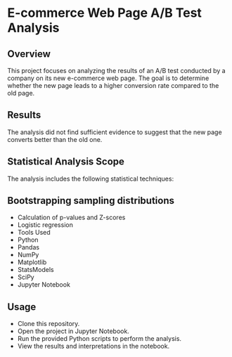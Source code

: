 # E-commerce Web Page A/B Test Analysis
## Overview
This project focuses on analyzing the results of an A/B test conducted by a company on its new e-commerce web page. The goal is to determine whether the new page leads to a higher conversion rate compared to the old page.

## Results
The analysis did not find sufficient evidence to suggest that the new page converts better than the old one.

## Statistical Analysis Scope
The analysis includes the following statistical techniques:

## Bootstrapping sampling distributions
* Calculation of p-values and Z-scores
* Logistic regression
* Tools Used
* Python
* Pandas
* NumPy
* Matplotlib
* StatsModels
* SciPy
* Jupyter Notebook

## Usage
* Clone this repository.
* Open the project in Jupyter Notebook.
* Run the provided Python scripts to perform the analysis.
* View the results and interpretations in the notebook.
